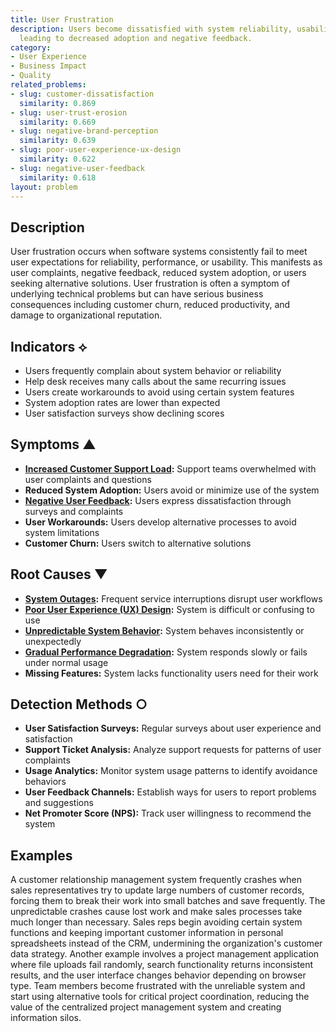 ```yaml
---
title: User Frustration
description: Users become dissatisfied with system reliability, usability, or performance,
  leading to decreased adoption and negative feedback.
category:
- User Experience
- Business Impact
- Quality
related_problems:
- slug: customer-dissatisfaction
  similarity: 0.869
- slug: user-trust-erosion
  similarity: 0.669
- slug: negative-brand-perception
  similarity: 0.639
- slug: poor-user-experience-ux-design
  similarity: 0.622
- slug: negative-user-feedback
  similarity: 0.618
layout: problem
---
```


## Description

User frustration occurs when software systems consistently fail to meet user expectations for reliability, performance, or usability. This manifests as user complaints, negative feedback, reduced system adoption, or users seeking alternative solutions. User frustration is often a symptom of underlying technical problems but can have serious business consequences including customer churn, reduced productivity, and damage to organizational reputation.

## Indicators ⟡

- Users frequently complain about system behavior or reliability
- Help desk receives many calls about the same recurring issues
- Users create workarounds to avoid using certain system features
- System adoption rates are lower than expected
- User satisfaction surveys show declining scores

## Symptoms ▲

- **[Increased Customer Support Load](increased-customer-support-load.md):** Support teams overwhelmed with user complaints and questions
- **Reduced System Adoption:** Users avoid or minimize use of the system
- **[Negative User Feedback](negative-user-feedback.md):** Users express dissatisfaction through surveys and complaints
- **User Workarounds:** Users develop alternative processes to avoid system limitations
- **Customer Churn:** Users switch to alternative solutions

## Root Causes ▼

- **[System Outages](system-outages.md):** Frequent service interruptions disrupt user workflows
- **[Poor User Experience (UX) Design](poor-user-experience-ux-design.md):** System is difficult or confusing to use
- **[Unpredictable System Behavior](unpredictable-system-behavior.md):** System behaves inconsistently or unexpectedly
- **[Gradual Performance Degradation](gradual-performance-degradation.md):** System responds slowly or fails under normal usage
- **Missing Features:** System lacks functionality users need for their work

## Detection Methods ○

- **User Satisfaction Surveys:** Regular surveys about user experience and satisfaction
- **Support Ticket Analysis:** Analyze support requests for patterns of user complaints
- **Usage Analytics:** Monitor system usage patterns to identify avoidance behaviors
- **User Feedback Channels:** Establish ways for users to report problems and suggestions
- **Net Promoter Score (NPS):** Track user willingness to recommend the system

## Examples

A customer relationship management system frequently crashes when sales representatives try to update large numbers of customer records, forcing them to break their work into small batches and save frequently. The unpredictable crashes cause lost work and make sales processes take much longer than necessary. Sales reps begin avoiding certain system functions and keeping important customer information in personal spreadsheets instead of the CRM, undermining the organization's customer data strategy. Another example involves a project management application where file uploads fail randomly, search functionality returns inconsistent results, and the user interface changes behavior depending on browser type. Team members become frustrated with the unreliable system and start using alternative tools for critical project coordination, reducing the value of the centralized project management system and creating information silos.